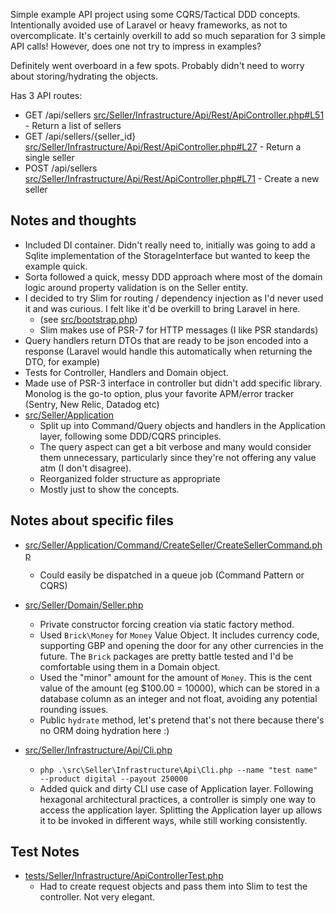 Simple example API project using some CQRS/Tactical DDD concepts. Intentionally avoided use of Laravel or heavy frameworks, as not to overcomplicate. It's certainly overkill to add so much separation for 3 simple API calls! However, does one not try to impress in examples?

Definitely went overboard in a few spots. Probably didn't need to worry about storing/hydrating the objects.

Has 3 API routes:
- GET /api/sellers [src/Seller/Infrastructure/Api/Rest/ApiController.php#L51](https://github.com/erinlessard/example-without-laravel/blob/main/src/Seller/Infrastructure/Api/Rest/ApiController.php#L51) - Return a list of sellers
- GET /api/sellers/{seller_id} [src/Seller/Infrastructure/Api/Rest/ApiController.php#L27](https://github.com/erinlessard/example-without-laravel/blob/main/src/Seller/Infrastructure/Api/Rest/ApiController.php#L27) - Return a single seller
- POST /api/sellers [src/Seller/Infrastructure/Api/Rest/ApiController.php#L71](https://github.com/erinlessard/example-without-laravel/blob/main/src/Seller/Infrastructure/Api/Rest/ApiController.php#L71) - Create a new seller

## Notes and thoughts
- Included DI container. Didn't really need to, initially was going to add a Sqlite implementation of the StorageInterface but wanted to keep the example quick.
- Sorta followed a quick, messy DDD approach where most of the domain logic around property validation is on the Seller entity.
- I decided to try Slim for routing / dependency injection as I'd never used it and was curious. I felt like it'd be overkill to bring Laravel in here.
  - (see [src/bootstrap.php](https://github.com/erinlessard/example-without-laravel/blob/main/src/bootstrap.php))
  - Slim makes use of PSR-7 for HTTP messages (I like PSR standards)
- Query handlers return DTOs that are ready to be json encoded into a response (Laravel would handle this automatically when returning the DTO, for example)
- Tests for Controller, Handlers and Domain object.
- Made use of PSR-3 interface in controller but didn't add specific library. Monolog is the go-to option, plus your favorite APM/error tracker (Sentry, New Relic, Datadog etc)
- [src/Seller/Application](https://github.com/erinlessard/example-without-laravel/tree/main/src/Seller/Application) 
    - Split up into Command/Query objects and handlers in the Application layer, following some DDD/CQRS principles.
    - The query aspect can get a bit verbose and many would consider them unnecessary, particularly since they're not offering any value atm (I don't disagree).
    - Reorganized folder structure as appropriate
    - Mostly just to show the concepts.

## Notes about specific files

- [src/Seller/Application/Command/CreateSeller/CreateSellerCommand.php](https://github.com/erinlessard/example-without-laravel/blob/main/src/Seller/Application/Command/CreateSeller/CreateSellerCommand.php)
  - Could easily be dispatched in a queue job (Command Pattern or CQRS)

- [src/Seller/Domain/Seller.php](https://github.com/erinlessard/example-without-laravel/blob/main/src/Seller/Domain/Seller.php)
    - Private constructor forcing creation via static factory method.
    - Used `Brick\Money` for `Money` Value Object. It includes currency code, supporting GBP and opening the door for any other currencies in the future. The `Brick` packages are pretty battle tested and I'd be comfortable using them in a Domain object.
    - Used the "minor" amount for the amount of `Money`. This is the cent value of the amount (eg $100.00 = 10000), which can be stored in a database column as an integer and not float, avoiding any potential rounding issues.
    - Public `hydrate` method, let's pretend that's not there because there's no ORM doing hydration here :)

- [src/Seller/Infrastructure/Api/Cli.php](https://github.com/erinlessard/example-without-laravel/blob/main/src/Seller/Infrastructure/Api/Cli.php)
  - `php .\src\Seller\Infrastructure\Api\Cli.php --name "test name" --product digital --payout 250000`
  - Added quick and dirty CLI use case of Application layer. Following hexagonal architectural practices, a controller is simply one way to access the application layer. Splitting the Application layer up allows it to be invoked in different ways, while still working consistently.

## Test Notes

- [tests/Seller/Infrastructure/ApiControllerTest.php](https://github.com/erinlessard/example-without-laravel/blob/main/tests/Seller/Infrastructure/ApiControllerTest.php)
    - Had to create request objects and pass them into Slim to test the controller. Not very elegant.